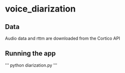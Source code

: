 # voice_diarization

## Data

Audio data and rttm are downloaded from the Cortico API

## Running the app

'''
python diarization.py
'''
